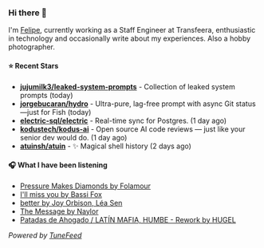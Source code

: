 ### Hi there 👋

I'm [Felipe](https://felipevm.com), currently working as a Staff Engineer at Transfeera, enthusiastic in technology and occasionally write about my experiences. Also a hobby photographer.

#### ⭐ Recent Stars
- **[jujumilk3/leaked-system-prompts](https://github.com/jujumilk3/leaked-system-prompts)** - Collection of leaked system prompts (today)
- **[jorgebucaran/hydro](https://github.com/jorgebucaran/hydro)** - Ultra-pure, lag-free prompt with async Git status—just for Fish (today)
- **[electric-sql/electric](https://github.com/electric-sql/electric)** - Real-time sync for Postgres. (1 day ago)
- **[kodustech/kodus-ai](https://github.com/kodustech/kodus-ai)** - Open source AI code reviews — just like your senior dev would do. (1 day ago)
- **[atuinsh/atuin](https://github.com/atuinsh/atuin)** - ✨ Magical shell history (2 days ago)

#### 🎧 What I have been listening
- [Pressure Makes Diamonds by Folamour](https://open.spotify.com/track/7xUXITq5VTGwmt4Klywd2L)
- [I&#39;ll miss you by Bassi Fox](https://open.spotify.com/track/0DFVqaUmTttd4wozHaxcRe)
- [better by Joy Orbison, Léa Sen](https://open.spotify.com/track/7oNOKWpTqTnTJeyLwkwWqN)
- [The Message by Naylor](https://open.spotify.com/track/4oTv81REGHx456MYAkccf1)
- [Patadas de Ahogado / LATÍN MAFIA, HUMBE - Rework by HUGEL](https://open.spotify.com/track/14S2VMZRhekYGluotZ4pqg)

_Powered by [TuneFeed](https://tunefeed.app?ref=github.com)_

